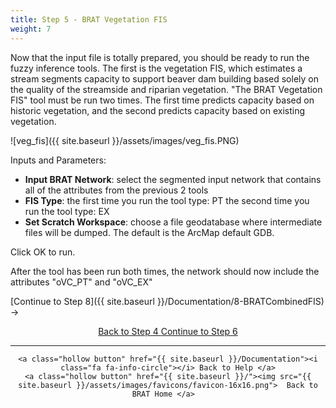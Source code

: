 ```yaml
---
title: Step 5 - BRAT Vegetation FIS
weight: 7
---
```


Now that the input file is totally prepared, you should be ready to run the fuzzy inference tools.  The first is the vegetation FIS, which estimates a stream segments capacity to support beaver dam building based solely on the quality of the streamside and riparian vegetation.  "The BRAT Vegetation FIS" tool must be run two times.  The first time predicts capacity based on historic vegetation, and the second predicts capacity based on existing vegetation.

![veg_fis]({{ site.baseurl }}/assets/images/veg_fis.PNG)

Inputs and Parameters:

- **Input BRAT Network**: select the segmented input network that contains all of the attributes from the previous 2 tools
- **FIS Type**: the first time you run the tool type: PT  the second time you run the tool type: EX
- **Set Scratch Workspace**: choose a file geodatabase where intermediate files will be dumped. The default is the ArcMap default GDB.

Click OK to run.

After the tool has been run both times, the network should now include the attributes "oVC_PT" and "oVC_EX"

[Continue to Step 8]({{ site.baseurl }}/Documentation/8-BRATCombinedFIS) ->


<div align="center">
	<a class="hollow button" href="{{ site.baseurl }}/Documentation/Tutorials/StepByStep/4-iHydAttributes"><i class="fa fa-arrow-circle-left"></i> Back to Step 4 </a>
	<a class="hollow button" href="{{ site.baseurl }}/Documentation/Tutorials/StepByStep/6-BRATCombinedFIS"><i class="fa fa-arrow-circle-right"></i> Continue to Step 6 </a>
</div>	

------
<div align="center">

	<a class="hollow button" href="{{ site.baseurl }}/Documentation"><i class="fa fa-info-circle"></i> Back to Help </a>
	<a class="hollow button" href="{{ site.baseurl }}/"><img src="{{ site.baseurl }}/assets/images/favicons/favicon-16x16.png">  Back to BRAT Home </a>  
</div>
